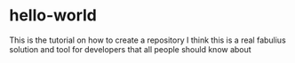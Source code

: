 # hello-world
This is the tutorial on how to create a repository
I think this is a real fabulius solution and tool for developers that all people should know about
